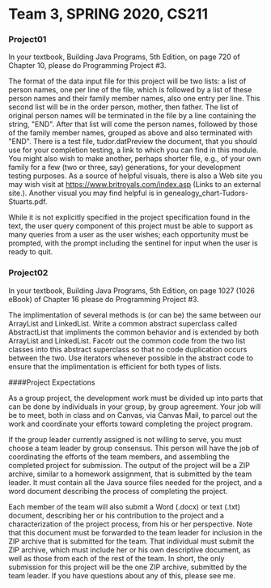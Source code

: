 # Team 3, SPRING 2020, CS211

### Project01
In your textbook, Building Java Programs, 5th Edition, on page 720 of Chapter 10, please do Programming Project #3.

The format of the data input file for this project will be two lists: a list of person names, one per line of the file, which is followed by a list of these person names and their family member names, also one entry per line. This second list will be in the order person, mother, then father. The list of original person names will be terminated in the file by a line containing the string, "END". After that list will come the person names, followed by those of the family member names, grouped as above and also terminated with "END". There is a test file, tudor.datPreview the document, that you should use for your completion testing, a link to which you can find in this module. You might also wish to make another, perhaps shorter file, e.g., of your own family for a few (two or three, say) generations, for your development testing purposes. As a source of helpful visuals, there is also a Web site you may wish visit at https://www.britroyals.com/index.asp (Links to an external site.). Another visual you may find helpful is in genealogy_chart-Tudors-Stuarts.pdf.

While it is not explicitly specified in the project specification found in the text, the user query component of this project must be able to support as many queries from a user as the user wishes; each opportunity must be prompted, with the prompt including the sentinel for input when the user is ready to quit.

### Project02

In your textbook, Building Java Programs, 5th Edition, on page 1027 (1026 eBook) of Chapter 16 please do Programming Project #3.

The implimentation of several methods is (or can be) the same between our ArrayList and LinkedList. Write a common abstract superclass called AbstractList that impliments the common behavior and is extended by both ArrayList and LinkedList. Facotr out the common code from the two list classes into this abstract superclass so that no code duplication occurs between the two. Use iterators whenever possible in the abstract code to ensure that the implimentation is efficient for both types of lists.

####Project Expectations

As a group project, the development work must be divided up into parts that can be done by individuals in your group, by group agreement. Your job will be to meet, both in class and on Canvas, via Canvas Mail, to parcel out the work and coordinate your efforts toward completing the project program.

If the group leader currently assigned is not willing to serve, you must choose a team leader by group consensus. This person will have the job of coordinating the efforts of the team members, and assembling the completed project for submission. The output of the project will be a ZIP archive, similar to a homework assignment, that is submitted by the team leader. It must contain all the Java source files needed for the project, and a word document describing the process of completing the project.

Each member of the team will also submit a Word (.docx) or text (.txt) document, describing her or his contribution to the project and a characterization of the project process, from his or her perspective. Note that this document must be forwarded to the team leader for inclusion in the ZIP archive that is submitted for the team. That individual must submit the ZIP archive, which must include her or his own descriptive document, as well as those from each of the rest of the team. In short, the only submission for this project will be the one ZIP archive, submitted by the team leader. If you have questions about any of this, please see me.
